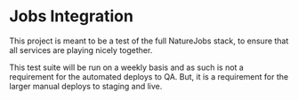 # Jobs Integration

This project is meant to be a test of the full NatureJobs stack, to ensure that all services are playing nicely together.

This test suite will be run on a weekly basis and as such is not a requirement for the automated deploys to QA. But, it is a requirement for the larger manual deploys to staging and live.